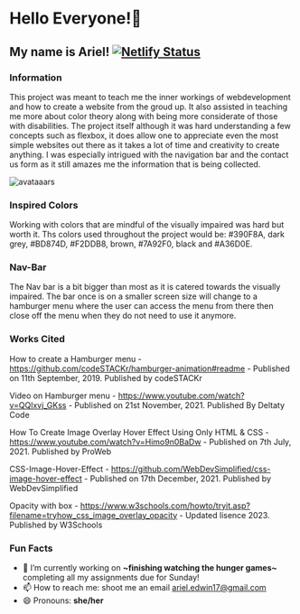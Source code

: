 # Hello Everyone!👋
## My name is Ariel! [![Netlify Status](https://api.netlify.com/api/v1/badges/58fc218d-2787-4807-ae21-42dfd1b61bae/deploy-status)](https://app.netlify.com/sites/about-me-arielcjwe/deploys)

### Information

This project was meant to teach me the inner workings of webdevelopment and how to create a website from the groud up. It also assisted in teaching me more about color theory along with being more considerate of those with disabilities. The project itself although it was hard understanding a few concepts such as flexbox, it does allow one to appreciate even the most simple websites out there as it takes a lot of time and creativity to create anything. I was especially intrigued with the navigation bar and the contact us form as it still amazes me the information that is being collected.

![avataaars](https://github.com/ArielCJWE/ArielCJWE/assets/145630253/f39262f0-4057-4600-8458-d54caded554d)

### Inspired Colors

Working with colors that are mindful of the visually impaired was hard but worth it. Ths colors used throughout the project would be: #390F8A, dark grey, #BD874D, #F2DDB8, brown, #7A92F0, black and #A36D0E.

### Nav-Bar
The Nav bar is a bit bigger than most as it is catered towards the visually impaired. The bar once is on a smaller screen size will change to a hamburger menu where the user can access the menu from there then close off the menu when they do not need to use it anymore. 

### Works Cited
How to create a Hamburger menu - https://github.com/codeSTACKr/hamburger-animation#readme - Published on 11th September, 2019. Published by codeSTACKr

Video on Hamburger menu - https://www.youtube.com/watch?v=QQlxvj_GKss - Published on 21st November, 2021. Published By Deltaty Code

How To Create Image Overlay Hover Effect Using Only HTML & CSS - https://www.youtube.com/watch?v=Himo9n0BaDw - Published on 7th July, 2021. Published by ProWeb

CSS-Image-Hover-Effect - https://github.com/WebDevSimplified/css-image-hover-effect - Published on 17th December, 2021. Published by WebDevSimplified

Opacity with box - https://www.w3schools.com/howto/tryit.asp?filename=tryhow_css_image_overlay_opacity - Updated lisence 2023. Published by W3Schools


### Fun Facts
- 🔭 I’m currently working on **~finishing watching the hunger games~** completing all my assignments due for Sunday!
- 📫 How to reach me: shoot me an email ariel.edwin17@gmail.com
- 😄 Pronouns: **she/her**
